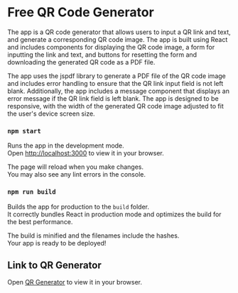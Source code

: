 # Free QR Code Generator

The app is a QR code generator that allows users to input a QR link and text, and generate a corresponding QR code image. The app is built using React and includes components for displaying the QR code image, a form for inputting the link and text, and buttons for resetting the form and downloading the generated QR code as a PDF file.

The app uses the jspdf library to generate a PDF file of the QR code image and includes error handling to ensure that the QR link input field is not left blank. Additionally, the app includes a message component that displays an error message if the QR link field is left blank. The app is designed to be responsive, with the width of the generated QR code image adjusted to fit the user's device screen size.

### `npm start`

Runs the app in the development mode.\
Open [http://localhost:3000](http://localhost:3000) to view it in your browser.

The page will reload when you make changes.\
You may also see any lint errors in the console.

### `npm run build`

Builds the app for production to the `build` folder.\
It correctly bundles React in production mode and optimizes the build for the best performance.

The build is minified and the filenames include the hashes.\
Your app is ready to be deployed!

## Link to QR Generator

Open [QR Generator](https://mikhail-zapolskyi.github.io/react-qr-generator/) to view it in your browser.
